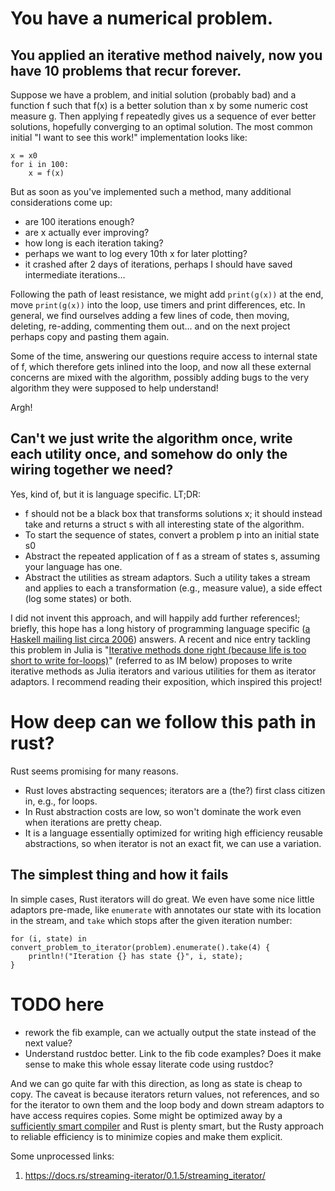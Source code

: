 # You have a numerical problem. 

## You applied an iterative method naively, now you have 10 problems that recur forever.

Suppose we have a problem, and initial solution (probably bad) and a
function f such that f(x) is a better solution than x by some numeric
cost measure g. Then applying f repeatedly gives us a sequence of ever
better solutions, hopefully converging to an optimal solution. The
most common initial "I want to see this work!" implementation looks
like:

	x = x0
	for i in 100:
		x = f(x)

But as soon as you've implemented such a method, many additional
considerations come up:
- are 100 iterations enough? 
- are x actually ever improving? 
- how long is each iteration taking? 
- perhaps we want to log every 10th x for later plotting?
- it crashed after 2 days of iterations, perhaps I should have saved
  intermediate iterations...

Following the path of least resistance, we might add `print(g(x))` at
the end, move `print(g(x))` into the loop, use timers and print
differences, etc. In general, we find ourselves adding a few lines of
code, then moving, deleting, re-adding, commenting them out... and on
the next project perhaps copy and pasting them again. 

Some of the time, answering our questions require access to internal
state of f, which therefore gets inlined into the loop, and now all
these external concerns are mixed with the algorithm, possibly adding
bugs to the very algorithm they were supposed to help understand!

Argh! 

## Can't we just write the algorithm once, write each utility once, and somehow do only the wiring together we need? 

Yes, kind of, but it is language specific. LT;DR:

* f should not be a black box that transforms solutions x; it should
  instead take and returns a struct s with all interesting state of
  the algorithm.
* To start the sequence of states, convert a problem p into an initial
  state s0
* Abstract the repeated application of f as a stream of states s,
  assuming your language has one.
* Abstract the utilities as stream adaptors. Such a utility takes a
  stream and applies to each a transformation (e.g., measure value), a
  side effect (log some states) or both.

I did not invent this approach, and will happily add further
references!; briefly, this hope has a long history of programming
language specific ([a Haskell mailing list circa
2006](https://mail.haskell.org/pipermail/haskell-cafe/2006-August/017394.html))
answers. A recent and nice entry tackling this problem in Julia is
"[Iterative methods done right (because life is too short to write
for-loops)](http://lostella.github.io/2018/07/25/iterative-methods-done-right.html)"
(referred to as IM below) proposes to write iterative methods as Julia
iterators and various utilities for them as iterator adaptors. I
recommend reading their exposition, which inspired this project!

# How deep can we follow this path in rust?

Rust seems promising for many reasons. 

* Rust loves abstracting sequences; iterators are a (the?) first class
  citizen in, e.g., for loops.
* In Rust abstraction costs are low, so won't dominate the work even
  when iterations are pretty cheap.
* It is a language essentially optimized for writing high efficiency
  reusable abstractions, so when iterator is not an exact fit, we can
  use a variation.

## The simplest thing and how it fails

In simple cases, Rust iterators will do great. We even have some nice
little adaptors pre-made, like `enumerate` with annotates our state
with its location in the stream, and `take` which stops after the
given iteration number:

    for (i, state) in convert_problem_to_iterator(problem).enumerate().take(4) {
        println!("Iteration {} has state {}", i, state);
    }

# TODO here
* rework the fib example, can we actually output the state instead of
  the next value?
* Understand rustdoc better. Link to the fib code examples? Does it
  make sense to make this whole essay literate code using rustdoc?

And we can go quite far with this direction, as long as state is cheap
to copy. The caveat is because iterators return values, not
references, and so for the iterator to own them and the loop body and
down stream adaptors to have access requires copies. Some might be
optimized away by a [sufficiently smart
compiler](https://wiki.c2.com/?SufficientlySmartCompiler) and Rust is
plenty smart, but the Rusty approach to reliable efficiency is to
minimize copies and make them explicit.

Some unprocessed links:

1. https://docs.rs/streaming-iterator/0.1.5/streaming_iterator/

